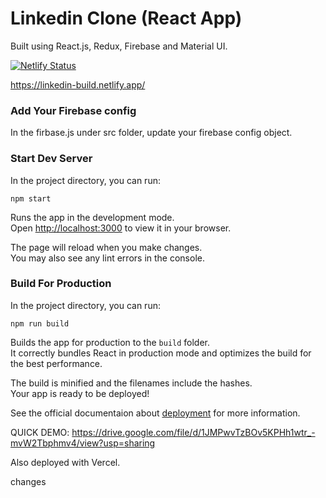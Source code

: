 # Linkedin Clone (React App)

Built using React.js, Redux, Firebase and Material UI.

[![Netlify Status](https://api.netlify.com/api/v1/badges/f20284e8-8a17-4cc8-90f1-bd9a6d5d6ba6/deploy-status)](https://app.netlify.com/sites/linkedin-build/deploys)

https://linkedin-build.netlify.app/

### Add Your Firebase config

In the firbase.js under src folder, update your firebase config object.

### Start Dev Server

In the project directory, you can run:

`npm start`

Runs the app in the development mode.\
Open [http://localhost:3000](http://localhost:3000) to view it in your browser.

The page will reload when you make changes.\
You may also see any lint errors in the console.

### Build For Production

In the project directory, you can run:

`npm run build`

Builds the app for production to the `build` folder.\
It correctly bundles React in production mode and optimizes the build for the best performance.

The build is minified and the filenames include the hashes.\
Your app is ready to be deployed!

See the official documentaion about [deployment](https://facebook.github.io/create-react-app/docs/deployment) for more information.

QUICK DEMO:
https://drive.google.com/file/d/1JMPwvTzBOv5KPHh1wtr_-mvW2Tbphmv4/view?usp=sharing

Also deployed with Vercel.

changes
